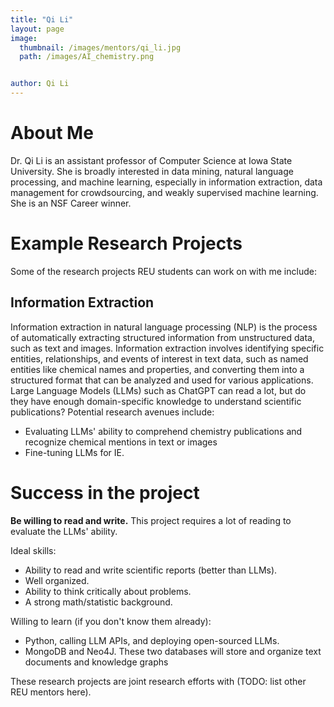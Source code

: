 ```yaml
---
title: "Qi Li"
layout: page
image:
  thumbnail: /images/mentors/qi_li.jpg
  path: /images/AI_chemistry.png


author: Qi Li
---
```


# About Me

Dr. Qi Li is an assistant professor of Computer Science at Iowa State
University. She is broadly interested in data mining, natural language
processing, and machine learning, especially in information extraction, data
management for crowdsourcing, and weakly supervised machine learning. She is an
NSF Career winner.

# Example Research Projects

Some of the research projects REU students can work on with me include:

## Information Extraction

Information extraction in natural language processing (NLP) is the process of
automatically extracting structured information from unstructured data, such as
text and images. Information extraction involves identifying specific entities,
relationships, and events of interest in text data, such as named entities like
chemical names and properties, and converting them into a structured format
that can be analyzed and used for various applications. Large Language Models
(LLMs) such as ChatGPT can read a lot, but do they have enough domain-specific
knowledge to understand scientific publications? Potential research avenues
include:

- Evaluating LLMs' ability to comprehend chemistry publications and recognize
  chemical mentions in text or images
- Fine-tuning LLMs for IE.

# Success in the project

**Be willing to read and write.** This project requires a lot of reading to
evaluate the LLMs' ability.

Ideal skills:

- Ability to read and write scientific reports (better than LLMs).
- Well organized.
- Ability to think critically about problems.
- A strong math/statistic background.

Willing to learn (if you don't know them already):

- Python, calling LLM APIs, and deploying open-sourced LLMs.
- MongoDB and Neo4J. These two databases will store and organize text documents
  and knowledge graphs

These research projects are joint research efforts with (TODO: list other REU
mentors here).
